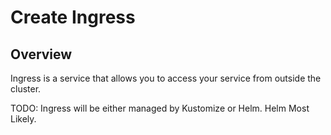 # Create Ingress



## Overview

Ingress is a service that allows you to access your service from outside the cluster.


TODO: Ingress will be either managed by Kustomize or Helm. 
Helm Most Likely.

